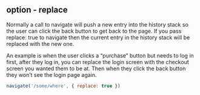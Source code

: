 ## option - replace

Normally a call to navigate will push a new entry into the history stack so the user can click the back button to get back to the page. If you pass replace: true to navigate then the current entry in the history stack will be replaced with the new one.

An example is when the user clicks a “purchase” button but needs to log in first, after they log in, you can replace the login screen with the checkout screen you wanted them to be at. Then when they click the back button they won’t see the login page again.

```js
navigate('/some/where', { replace: true })
```
